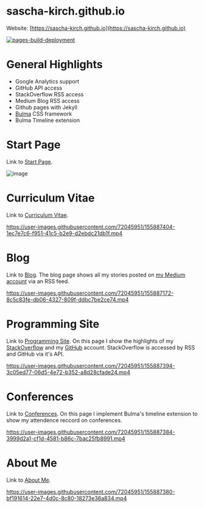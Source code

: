 # sascha-kirch.github.io
Website: [https://sascha-kirch.github.io](https://sascha-kirch.github.io)

[![pages-build-deployment](https://github.com/sascha-kirch/sascha-kirch.github.io/actions/workflows/pages/pages-build-deployment/badge.svg)](https://github.com/sascha-kirch/sascha-kirch.github.io/actions/workflows/pages/pages-build-deployment)

# General Highlights
- Google Analytics support
- GitHub API access
- StackOverflow RSS access
- Medium Blog RSS access
- Github pages with Jekyll 
- [Bulma](https://bulma.io/) CSS framework
- Bulma Timeline extension

# Start Page
Link to [Start Page](https://sascha-kirch.github.io/).

![image](https://user-images.githubusercontent.com/72045951/158271330-39848e01-6d4f-4634-8721-8329d254ecbe.png)

# Curriculum Vitae
Link to [Curriculum Vitae](https://sascha-kirch.github.io/cv.html).

https://user-images.githubusercontent.com/72045951/155887404-1ec7e7c6-f951-41c5-b2e9-d2ebdc21db1f.mp4

# Blog
Link to [Blog](https://sascha-kirch.github.io/blog.html).
The blog page shows all my stories posted on [my Medium account](https://medium.com/@SaschaKirch) via an RSS feed.

https://user-images.githubusercontent.com/72045951/155887172-8c5c83fe-db06-4327-809f-ddbc7be2ce74.mp4

# Programming Site
Link to [Programming Site](https://sascha-kirch.github.io/programming_sites.html).
On this page I show the highlights of my [StackOverflow](https://stackoverflow.com/users/17905764/sascha-kirch) and my [GitHub](https://github.com/sascha-kirch) account. StackOverflow is accessed by RSS and GitHub via it's API.

https://user-images.githubusercontent.com/72045951/155887394-3c05ed77-06d5-4e72-b352-a8d28cfade24.mp4

# Conferences
Link to [Conferences](https://sascha-kirch.github.io/conferences.html).
On this page I implement Bulma's timeline extension to show my attendence reccord on conferences.

https://user-images.githubusercontent.com/72045951/155887384-3999d2a1-cf1d-4581-b86c-7bac25fb8991.mp4

# About Me
Link to [About Me](https://sascha-kirch.github.io/about.html).

https://user-images.githubusercontent.com/72045951/155887380-bf191614-22e7-4d0c-8c80-18273e36a834.mp4

